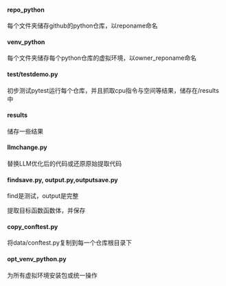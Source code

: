 #### repo_python 

每个文件夹储存github的python仓库，以reponame命名



#### venv_python

每个文件夹储存每个python仓库的虚拟环境，以owner_reponame命名



#### test/testdemo.py

初步测试pytest运行每个仓库，并且抓取cpu指令与空间等结果，储存在/results中



#### results

储存一些结果



#### llmchange.py

替换LLM优化后的代码或还原原始提取代码



#### findsave.py, output.py,outputsave.py

find是测试，output是完整

提取目标函数函数体，并保存



#### copy_conftest.py

将data/conftest.py复制到每一个仓库根目录下



#### opt_venv_python.py

为所有虚拟环境安装包或统一操作









